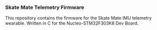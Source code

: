 ### Skate Mate Telemetry Firmware

This repository contains the firmware for the Skate Mate IMU telemetry wearable. Written in C for the Nucleo-STM32F303K8 Dev Board.
